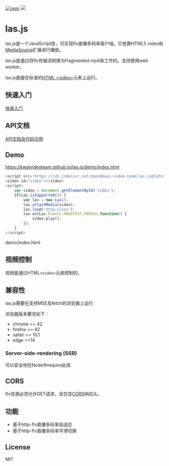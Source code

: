 [![npm](https://img.shields.io/npm/v/@kwai-video-team/las.js.svg?style=flat)](https://npmjs.org/package/@kwai-video-team/las.js)
[![](https://data.jsdelivr.com/v1/package/npm/@kwai-video-team/las.js/badge?style=rounded)](https://www.jsdelivr.com/package/npm/@kwai-video-team/las.js)


# las.js

las.js是一个JavaScript库，可实现flv直播多码率客户端。它依靠HTML5 video和[MediaSource](https://developer.mozilla.org/zh-CN/docs/Web/API/MediaSource)扩展进行播放。

las.js是通过将flv传输流转换为fragmented mp4来工作的。支持使用web worker。

las.js直接在标准的[HTML &lt;video&gt;](https://developer.mozilla.org/zh-CN/docs/Web/HTML/Element/video)元素上运行。

## 快速入门

[快速入门](./docs/GettingStarted.md)


## API文档

[API文档及代码示例](./docs/API.md)

## Demo

https://kwaivideoteam.github.io/las.js/demo/index.html

```js
<script src="https://cdn.jsdelivr.net/npm/@kwai-video-team/las.js@latest"></script>
<video id="video"></video>
<script>
    var video = document.getElementById('video');
    if(Las.isSupported()) {
        var las = new Las();
        las.attachMedia(video);
        las.load('http://xxx');
        las.on(Las.Events.MANIFEST_PARSED,function() {
            video.play();
        });
    }
</script>
```

demo/index.html

## 视频控制

视频是通过HTML`<video>`元素控制的。

## 兼容性

las.js需要在支持MSE及fetch的浏览器上运行

浏览器版本要求如下：

- chrome >= 42
- firefox >= 42
- safari >= 10.1
- edge >=14

### Server-side-rendering (SSR)

可以安全地在Node中require此库

## CORS

flv资源必须允许GET请求，且包含[CORS](https://developer.mozilla.org/zh-CN/docs/Web/HTTP/Access_control_CORS)响应头。

## 功能

- 基于http-flv直播多码率自适应
- 基于http-flv直播多码率平滑切换

## License

MIT
